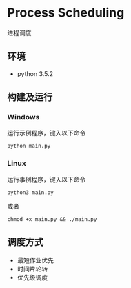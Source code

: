 
# Process Scheduling
进程调度

## 环境
+ python 3.5.2


## 构建及运行

### Windows
运行示例程序，键入以下命令

    python main.py


### Linux
运行事例程序，键入以下命令

    python3 main.py

或者

    chmod +x main.py && ./main.py


## 调度方式
+ 最短作业优先
+ 时间片轮转
+ 优先级调度


